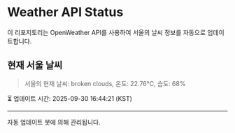 
# Weather API Status

이 리포지토리는 OpenWeather API를 사용하여 서울의 날씨 정보를 자동으로 업데이트합니다.

## 현재 서울 날씨
> 서울의 현재 날씨: broken clouds, 온도: 22.76°C, 습도: 68%

⏳ 업데이트 시간: 2025-09-30 16:44:21 (KST)

---
자동 업데이트 봇에 의해 관리됩니다.
